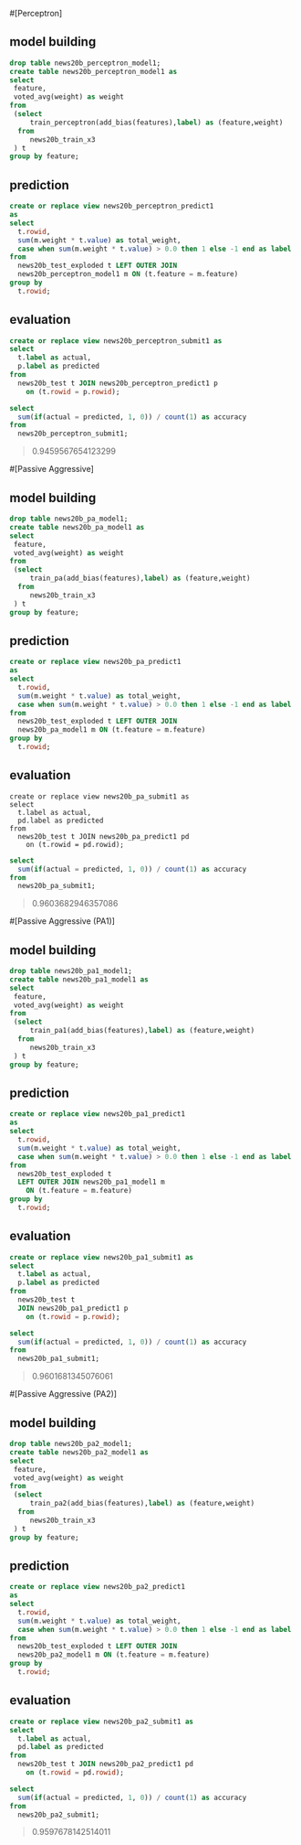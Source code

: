 <!--
  Licensed to the Apache Software Foundation (ASF) under one
  or more contributor license agreements.  See the NOTICE file
  distributed with this work for additional information
  regarding copyright ownership.  The ASF licenses this file
  to you under the Apache License, Version 2.0 (the
  "License"); you may not use this file except in compliance
  with the License.  You may obtain a copy of the License at

    http://www.apache.org/licenses/LICENSE-2.0

  Unless required by applicable law or agreed to in writing,
  software distributed under the License is distributed on an
  "AS IS" BASIS, WITHOUT WARRANTIES OR CONDITIONS OF ANY
  KIND, either express or implied.  See the License for the
  specific language governing permissions and limitations
  under the License.
-->
        
#[Perceptron]

## model building
```sql
drop table news20b_perceptron_model1;
create table news20b_perceptron_model1 as
select 
 feature,
 voted_avg(weight) as weight
from 
 (select 
     train_perceptron(add_bias(features),label) as (feature,weight)
  from 
     news20b_train_x3
 ) t 
group by feature;
```

## prediction
```sql
create or replace view news20b_perceptron_predict1 
as
select
  t.rowid, 
  sum(m.weight * t.value) as total_weight,
  case when sum(m.weight * t.value) > 0.0 then 1 else -1 end as label
from 
  news20b_test_exploded t LEFT OUTER JOIN
  news20b_perceptron_model1 m ON (t.feature = m.feature)
group by
  t.rowid;
```

## evaluation
```sql
create or replace view news20b_perceptron_submit1 as
select 
  t.label as actual, 
  p.label as predicted
from 
  news20b_test t JOIN news20b_perceptron_predict1 p
    on (t.rowid = p.rowid);
```

```sql
select 
  sum(if(actual = predicted, 1, 0)) / count(1) as accuracy
from
  news20b_perceptron_submit1;
```
> 0.9459567654123299

#[Passive Aggressive]

## model building
```sql
drop table news20b_pa_model1;
create table news20b_pa_model1 as
select 
 feature,
 voted_avg(weight) as weight
from 
 (select 
     train_pa(add_bias(features),label) as (feature,weight)
  from 
     news20b_train_x3
 ) t 
group by feature;
```

## prediction
```sql
create or replace view news20b_pa_predict1 
as
select
  t.rowid, 
  sum(m.weight * t.value) as total_weight,
  case when sum(m.weight * t.value) > 0.0 then 1 else -1 end as label
from 
  news20b_test_exploded t LEFT OUTER JOIN
  news20b_pa_model1 m ON (t.feature = m.feature)
group by
  t.rowid;
```

## evaluation
```
create or replace view news20b_pa_submit1 as
select 
  t.label as actual, 
  pd.label as predicted
from 
  news20b_test t JOIN news20b_pa_predict1 pd 
    on (t.rowid = pd.rowid);
```

```sql
select 
  sum(if(actual = predicted, 1, 0)) / count(1) as accuracy
from
  news20b_pa_submit1;
```
> 0.9603682946357086

#[Passive Aggressive (PA1)]

## model building
```sql
drop table news20b_pa1_model1;
create table news20b_pa1_model1 as
select 
 feature,
 voted_avg(weight) as weight
from 
 (select 
     train_pa1(add_bias(features),label) as (feature,weight)
  from 
     news20b_train_x3
 ) t 
group by feature;
```

## prediction
```sql
create or replace view news20b_pa1_predict1 
as
select
  t.rowid, 
  sum(m.weight * t.value) as total_weight,
  case when sum(m.weight * t.value) > 0.0 then 1 else -1 end as label
from 
  news20b_test_exploded t 
  LEFT OUTER JOIN news20b_pa1_model1 m 
    ON (t.feature = m.feature)
group by
  t.rowid;
```

## evaluation
```sql
create or replace view news20b_pa1_submit1 as
select 
  t.label as actual, 
  p.label as predicted
from 
  news20b_test t 
  JOIN news20b_pa1_predict1 p 
    on (t.rowid = p.rowid);
```

```sql
select 
  sum(if(actual = predicted, 1, 0)) / count(1) as accuracy
from 
  news20b_pa1_submit1;
```
> 0.9601681345076061

#[Passive Aggressive (PA2)]

## model building
```sql
drop table news20b_pa2_model1;
create table news20b_pa2_model1 as
select 
 feature,
 voted_avg(weight) as weight
from 
 (select 
     train_pa2(add_bias(features),label) as (feature,weight)
  from 
     news20b_train_x3
 ) t 
group by feature;
```

## prediction
```sql
create or replace view news20b_pa2_predict1 
as
select
  t.rowid, 
  sum(m.weight * t.value) as total_weight,
  case when sum(m.weight * t.value) > 0.0 then 1 else -1 end as label
from 
  news20b_test_exploded t LEFT OUTER JOIN
  news20b_pa2_model1 m ON (t.feature = m.feature)
group by
  t.rowid;
```

## evaluation
```sql
create or replace view news20b_pa2_submit1 as
select 
  t.label as actual, 
  pd.label as predicted
from 
  news20b_test t JOIN news20b_pa2_predict1 pd 
    on (t.rowid = pd.rowid);
```

```sql
select 
  sum(if(actual = predicted, 1, 0)) / count(1) as accuracy
from 
  news20b_pa2_submit1;
```
> 0.9597678142514011

